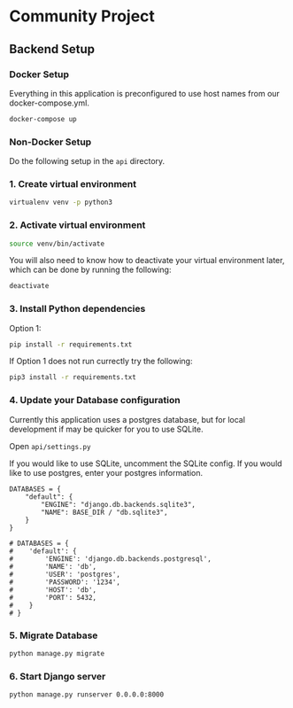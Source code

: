 # Community Project

## Backend Setup

### Docker Setup

Everything in this application is preconfigured to use host names from our docker-compose.yml.

```bash
docker-compose up
```

### Non-Docker Setup

Do the following setup in the ```api``` directory.

### 1. Create virtual environment

```bash
virtualenv venv -p python3
```

### 2. Activate virtual environment

```bash
source venv/bin/activate
```

You will also need to know how to deactivate your virtual environment later, which can be done by running the following:

```bash
deactivate
```

### 3. Install Python dependencies
Option 1:
```bash
pip install -r requirements.txt
```
If Option 1 does not run currectly try the following:
```bash
pip3 install -r requirements.txt
```
### 4. Update your Database configuration

Currently this application uses a postgres database, but for local development if may be quicker for you to use SQLite.

Open ```api/settings.py```

If you would like to use SQLite, uncomment the SQLite config. If you would like to use postgres, enter your postgres information.
```
DATABASES = {
    "default": {
        "ENGINE": "django.db.backends.sqlite3",
        "NAME": BASE_DIR / "db.sqlite3",
    }
}

# DATABASES = {
#    'default': {
#        'ENGINE': 'django.db.backends.postgresql',
#        'NAME': 'db',
#        'USER': 'postgres',
#        'PASSWORD': '1234',
#        'HOST': 'db',
#        'PORT': 5432,
#    }
# }

```

### 5. Migrate Database

```bash
python manage.py migrate
```

### 6. Start Django server

```bash
python manage.py runserver 0.0.0.0:8000
```
